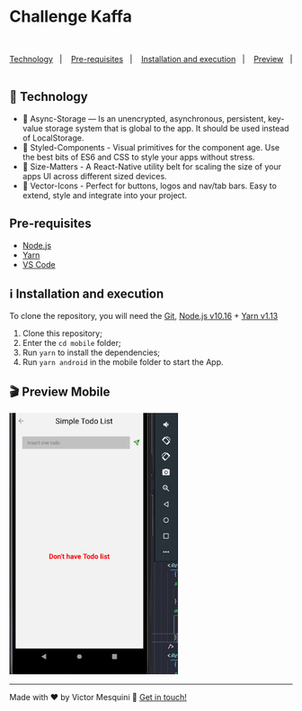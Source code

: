 <h1 aling="center"> Challenge Kaffa  </h1>
<br />

<p align="center">
  <a href="#rocket-technology">Technology</a>&nbsp;&nbsp;&nbsp;|&nbsp;&nbsp;&nbsp;
  <a href="#pre-requisites">Pre-requisites</a>&nbsp;&nbsp;&nbsp;|&nbsp;&nbsp;&nbsp;
  <a href="#information_source-installation-and-execution">Installation and execution</a>&nbsp;&nbsp;&nbsp;|&nbsp;&nbsp;&nbsp;
  <a href="#clapper-preview-mobile">Preview</a>&nbsp;&nbsp;&nbsp;|&nbsp;&nbsp;&nbsp;
</p>

## :rocket: Technology

- 💾 Async-Storage — Is an unencrypted, asynchronous, persistent, key-value storage system that is global to the app. It should be used instead of LocalStorage.
- 💅 Styled-Components - Visual primitives for the component age. Use the best bits of ES6 and CSS to style your apps without stress.
- 📐 Size-Matters - A React-Native utility belt for scaling the size of your apps UI across different sized devices.
- 🔎 Vector-Icons - Perfect for buttons, logos and nav/tab bars. Easy to extend, style and integrate into your project.

## Pre-requisites

- [Node.js](https://nodejs.org/en/)
- [Yarn](https://yarnpkg.com/pt-BR/docs/install)
- [VS Code][vc]

## :information_source: Installation and execution

To clone the repository, you will need the [Git](https://git-scm.com), [Node.js v10.16][nodejs] + [Yarn v1.13][yarn]

1. Clone this repository;
2. Enter the `cd mobile` folder;
3. Run `yarn` to install the dependencies;
4. Run `yarn android` in the mobile folder to start the App.

## :clapper: Preview Mobile

<img src=".github/preview-mobile.gif" width=300 />

---

Made with ♥ by Victor Mesquini :wave: [Get in touch!](https://www.linkedin.com/in/mesquini/)

[nodejs]: https://nodejs.org/
[yarn]: https://yarnpkg.com/
[vc]: https://code.visualstudio.com/
